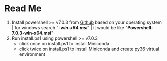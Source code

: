 # Read Me

<ol>
<li>Install powershell >= v7.0.3 from <a href="https://github.com/Powershell/Powershell/releases/latest">Github</a> based on your operating system | for windows search "<i><b>-win-x64.msi</b></i>" | it would be like "<b>Powershell-7.0.3-win-x64.msi</b>"
</li>

<li>Run install.ps1 using powershell >= v7.0.3
    <ul>
        <li>click once on install.ps1 to install Miniconda</li>
        <li>click twice on install.ps1 to install Miniconda and create py36 virtual environment</li>
    </ul>
</li>
</ol>

